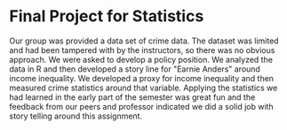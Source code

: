 # Final Project for Statistics
Our group was provided a data set of crime data.  The dataset was limited and had been tampered with by the instructors, so there was no obvious approach.  We were asked to develop a policy position.  We analyzed the data in R and then developed a story line for "Earnie Anders" around income inequality.  We developed a proxy for income inequality and then measured crime statistics around that variable.  Applying the statistics we had learned in the early part of the semester was great fun and the feedback from our peers and professor indicated we did a solid job with story telling around this assignment.
